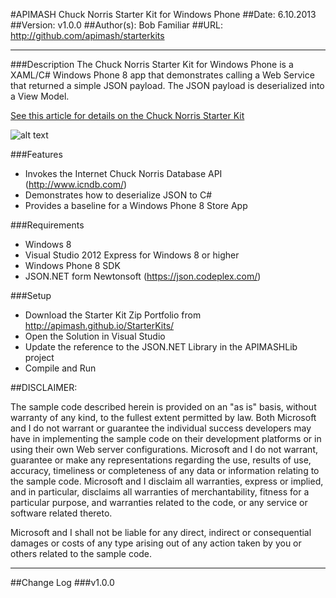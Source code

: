#APIMASH Chuck Norris Starter Kit for Windows Phone
##Date: 6.10.2013
##Version: v1.0.0
##Author(s): Bob Familiar
##URL: http://github.com/apimash/starterkits

----------
###Description
The Chuck Norris Starter Kit for Windows Phone is a XAML/C# Windows Phone 8 app that demonstrates calling a Web Service that returned a simple JSON payload. The JSON payload is deserialized into a View Model.

[See this article for details on the Chuck Norris Starter Kit][1]

![alt text][2]

###Features
 - Invokes the Internet Chuck Norris Database API (http://www.icndb.com/)
 - Demonstrates how to deserialize JSON to C#
 - Provides a baseline for a Windows Phone 8 Store App

###Requirements

 - Windows 8
 - Visual Studio 2012 Express for Windows 8 or higher
 - Windows Phone 8 SDK
 - JSON.NET form Newtonsoft (https://json.codeplex.com/)


###Setup
    

 - Download  the Starter Kit Zip Portfolio from http://apimash.github.io/StarterKits/
 - Open the Solution in Visual Studio
 - Update the reference to the JSON.NET Library in the APIMASHLib project
 - Compile and Run

##DISCLAIMER: 

The sample code described herein is provided on an "as is" basis, without warranty of any kind, to the fullest extent permitted by law. Both Microsoft and I do not warrant or guarantee the individual success developers may have in implementing the sample code on their development platforms or in using their own Web server configurations. 
Microsoft and I do not warrant, guarantee or make any representations regarding the use, results of use, accuracy, timeliness or completeness of any data or information relating to the sample code. Microsoft and I disclaim all warranties, express or implied, and in particular, disclaims all warranties of merchantability, fitness for a particular purpose, and warranties related to the code, or any service or software related thereto. 

Microsoft and I shall not be liable for any direct, indirect or consequential damages or costs of any type arising out of any action taken by you or others related to the sample code.

----------

##Change Log
###v1.0.0


  [1]: http://theundocumentedapi.com/index.php/apimash-chuck-norris-starter-kit/
  [2]: https://raw.github.com/apimash/StarterKits/master/APIMASH_CNorris_StarterKit/CNorrisScreenshot.png "Chuck Norris Starter Kit"